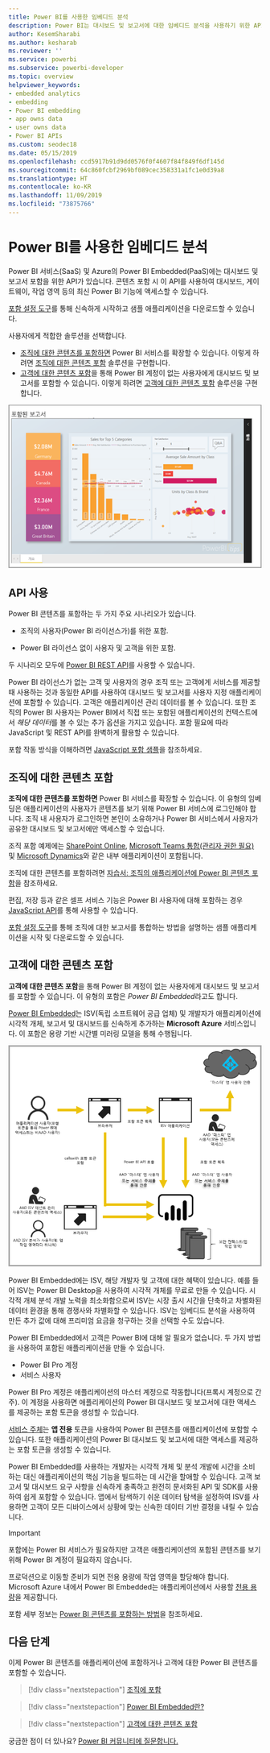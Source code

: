 ```yaml
---
title: Power BI를 사용한 임베디드 분석
description: Power BI는 대시보드 및 보고서에 대한 임베디드 분석을 사용하기 위한 API를 애플리케이션에 제공합니다. 임베디드 분석 소프트웨어, 임베디드 분석 도구 또는 임베디드 비즈니스 인텔리전스 도구를 사용하여 PaaS 환경과 SaaS 환경 모두에 Power BI와 함께 포함하는 방법을 자세히 알아봅니다.
author: KesemSharabi
ms.author: kesharab
ms.reviewer: ''
ms.service: powerbi
ms.subservice: powerbi-developer
ms.topic: overview
helpviewer_keywords:
- embedded analytics
- embedding
- Power BI embedding
- app owns data
- user owns data
- Power BI APIs
ms.custom: seodec18
ms.date: 05/15/2019
ms.openlocfilehash: ccd5917b91d9dd0576f0f4607f84f849f6df145d
ms.sourcegitcommit: 64c860fcbf2969bf089cec358331a1fc1e0d39a8
ms.translationtype: HT
ms.contentlocale: ko-KR
ms.lasthandoff: 11/09/2019
ms.locfileid: "73875766"
---
```

# <a name="embedded-analytics-with-power-bi"></a>Power BI를 사용한 임베디드 분석

Power BI 서비스(SaaS) 및 Azure의 Power BI Embedded(PaaS)에는 대시보드 및 보고서 포함을 위한 API가 있습니다. 콘텐츠 포함 시 이 API를 사용하여 대시보드, 게이트웨이, 작업 영역 등의 최신 Power BI 기능에 액세스할 수 있습니다.

[포함 설정 도구](https://aka.ms/embedsetup)를 통해 신속하게 시작하고 샘플 애플리케이션을 다운로드할 수 있습니다.

사용자에게 적합한 솔루션을 선택합니다.

* [조직에 대한 콘텐츠를 포함하면](embedding.md#embedding-for-your-organization) Power BI 서비스를 확장할 수 있습니다. 이렇게 하려면 [조직에 대한 콘텐츠 포함](https://aka.ms/embedsetup/UserOwnsData) 솔루션을 구현합니다.
* [고객에 대한 콘텐츠 포함](embedding.md#embedding-for-your-customers)을 통해 Power BI 계정이 없는 사용자에게 대시보드 및 보고서를 포함할 수 있습니다. 이렇게 하려면 [고객에 대한 콘텐츠 포함](https://aka.ms/embedsetup/AppOwnsData) 솔루션을 구현합니다.

![PBIE 샘플](media/what-can-you-do/what-can-you-do-02.png)

## <a name="use-apis"></a>API 사용

Power BI 콘텐츠를 포함하는 두 가지 주요 시나리오가 있습니다.
- 조직의 사용자(Power BI 라이선스가)를 위한 포함. 
 
- Power BI 라이선스 없이 사용자 및 고객을 위한 포함. 

두 시나리오 모두에 [Power BI REST API](https://docs.microsoft.com/rest/api/power-bi/)를 사용할 수 있습니다.

Power BI 라이선스가 없는 고객 및 사용자의 경우 조직 또는 고객에게 서비스를 제공할 때 사용하는 것과 동일한 API를 사용하여 대시보드 및 보고서를 사용자 지정 애플리케이션에 포함할 수 있습니다. 고객은 애플리케이션 관리 데이터를 볼 수 있습니다. 또한 조직의 Power BI 사용자는 Power BI에서 직접 또는 포함된 애플리케이션의 컨텍스트에서 *해당 데이터*를 볼 수 있는 추가 옵션을 가지고 있습니다. 포함 필요에 따라 JavaScript 및 REST API를 완벽하게 활용할 수 있습니다.

포함 작동 방식을 이해하려면 [JavaScript 포함 샘플](https://microsoft.github.io/PowerBI-JavaScript/demo/)을 참조하세요.

## <a name="embedding-for-your-organization"></a>조직에 대한 콘텐츠 포함

**조직에 대한 콘텐츠를 포함하면** Power BI 서비스를 확장할 수 있습니다. 이 유형의 임베딩은 애플리케이션의 사용자가 콘텐츠를 보기 위해 Power BI 서비스에 로그인해야 합니다. 조직 내 사용자가 로그인하면 본인이 소유하거나 Power BI 서비스에서 사용자가 공유한 대시보드 및 보고서에만 액세스할 수 있습니다.

조직 포함 예제에는 [SharePoint Online](https://powerbi.microsoft.com/blog/integrate-power-bi-reports-in-sharepoint-online/), [Microsoft Teams 통합(관리자 권한 필요)](https://powerbi.microsoft.com/blog/power-bi-teams-up-with-microsoft-teams/) 및 [Microsoft Dynamics](https://docs.microsoft.com/dynamics365/customer-engagement/basics/add-edit-power-bi-visualizations-dashboard)와 같은 내부 애플리케이션이 포함됩니다.

조직에 대한 콘텐츠를 포함하려면 [자습서: 조직의 애플리케이션에 Power BI 콘텐츠 포함](embed-sample-for-your-organization.md)을 참조하세요.

편집, 저장 등과 같은 셀프 서비스 기능은 Power BI 사용자에 대해 포함하는 경우 [JavaScript API](https://github.com/Microsoft/PowerBI-JavaScript)를 통해 사용할 수 있습니다.

[포함 설정 도구](https://aka.ms/embedsetup/UserOwnsData)를 통해 조직에 대한 보고서를 통합하는 방법을 설명하는 샘플 애플리케이션을 시작 및 다운로드할 수 있습니다.

## <a name="embedding-for-your-customers"></a>고객에 대한 콘텐츠 포함

**고객에 대한 콘텐츠 포함**을 통해 Power BI 계정이 없는 사용자에게 대시보드 및 보고서를 포함할 수 있습니다. 이 유형의 포함은 *Power BI Embedded*라고도 합니다.

[Power BI Embedded](azure-pbie-what-is-power-bi-embedded.md)는 ISV(독립 소프트웨어 공급 업체) 및 개발자가 애플리케이션에 시각적 개체, 보고서 및 대시보드를 신속하게 추가하는 **Microsoft Azure** 서비스입니다. 이 포함은 용량 기반 시간별 미러링 모델을 통해 수행됩니다.

![고객에 대한 콘텐츠를 포함하는 워크플로 포함](media/embedding/powerbi-embed-flow.png)

Power BI Embedded에는 ISV, 해당 개발자 및 고객에 대한 혜택이 있습니다. 예를 들어 ISV는 Power BI Desktop을 사용하여 시각적 개체를 무료로 만들 수 있습니다. 시각적 개체 분석 개발 노력을 최소화함으로써 ISV는 시장 출시 시간을 단축하고 차별화된 데이터 환경을 통해 경쟁사와 차별화할 수 있습니다. ISV는 임베디드 분석을 사용하여 만든 추가 값에 대해 프리미엄 요금을 청구하는 것을 선택할 수도 있습니다.

Power BI Embedded에서 고객은 Power BI에 대해 알 필요가 없습니다. 두 가지 방법을 사용하여 포함된 애플리케이션을 만들 수 있습니다.
- Power BI Pro 계정 
- 서비스 사용자 

Power BI Pro 계정은 애플리케이션의 마스터 계정으로 작동합니다(프록시 계정으로 간주). 이 계정을 사용하면 애플리케이션의 Power BI 대시보드 및 보고서에 대한 액세스를 제공하는 포함 토큰을 생성할 수 있습니다.

[서비스 주체](embed-service-principal.md)는 **앱 전용** 토큰을 사용하여 Power BI 콘텐츠를 애플리케이션에 포함할 수 있습니다. 또한 애플리케이션의 Power BI 대시보드 및 보고서에 대한 액세스를 제공하는 포함 토큰을 생성할 수 있습니다.

Power BI Embedded를 사용하는 개발자는 시각적 개체 및 분석 개발에 시간을 소비하는 대신 애플리케이션의 핵심 기능을 빌드하는 데 시간을 할애할 수 있습니다. 고객 보고서 및 대시보드 요구 사항을 신속하게 충족하고 완전히 문서화된 API 및 SDK를 사용하여 쉽게 포함할 수 있습니다. 앱에서 탐색하기 쉬운 데이터 탐색을 설정하여 ISV를 사용하면 고객이 모든 디바이스에서 상황에 맞는 신속한 데이터 기반 결정을 내릴 수 있습니다.

> [!IMPORTANT]
> 포함에는 Power BI 서비스가 필요하지만 고객은 애플리케이션의 포함된 콘텐츠를 보기 위해 Power BI 계정이 필요하지 않습니다. 

프로덕션으로 이동할 준비가 되면 전용 용량에 작업 영역을 할당해야 합니다. Microsoft Azure 내에서 Power BI Embedded는 애플리케이션에서 사용할 [전용 용량](azure-pbie-create-capacity.md)을 제공합니다.

포함 세부 정보는 [Power BI 콘텐츠를 포함하는 방법](embed-sample-for-customers.md)을 참조하세요.

## <a name="next-steps"></a>다음 단계

이제 Power BI 콘텐츠를 애플리케이션에 포함하거나 고객에 대한 Power BI 콘텐츠를 포함할 수 있습니다.

> [!div class="nextstepaction"]
> [조직에 포함](embed-sample-for-your-organization.md)

> [!div class="nextstepaction"]
> [Power BI Embedded란?](azure-pbie-what-is-power-bi-embedded.md)

> [!div class="nextstepaction"]
>[고객에 대한 콘텐츠 포함](embed-sample-for-customers.md)

궁금한 점이 더 있나요? [Power BI 커뮤니티에 질문합니다.](https://community.powerbi.com/)
